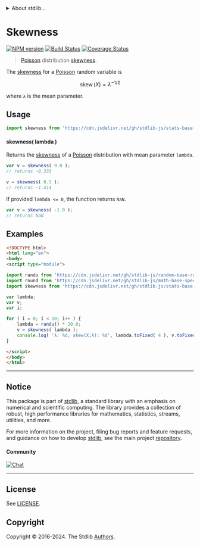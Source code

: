 <!--

@license Apache-2.0

Copyright (c) 2018 The Stdlib Authors.

Licensed under the Apache License, Version 2.0 (the "License");
you may not use this file except in compliance with the License.
You may obtain a copy of the License at

   http://www.apache.org/licenses/LICENSE-2.0

Unless required by applicable law or agreed to in writing, software
distributed under the License is distributed on an "AS IS" BASIS,
WITHOUT WARRANTIES OR CONDITIONS OF ANY KIND, either express or implied.
See the License for the specific language governing permissions and
limitations under the License.

-->


<details>
  <summary>
    About stdlib...
  </summary>
  <p>We believe in a future in which the web is a preferred environment for numerical computation. To help realize this future, we've built stdlib. stdlib is a standard library, with an emphasis on numerical and scientific computation, written in JavaScript (and C) for execution in browsers and in Node.js.</p>
  <p>The library is fully decomposable, being architected in such a way that you can swap out and mix and match APIs and functionality to cater to your exact preferences and use cases.</p>
  <p>When you use stdlib, you can be absolutely certain that you are using the most thorough, rigorous, well-written, studied, documented, tested, measured, and high-quality code out there.</p>
  <p>To join us in bringing numerical computing to the web, get started by checking us out on <a href="https://github.com/stdlib-js/stdlib">GitHub</a>, and please consider <a href="https://opencollective.com/stdlib">financially supporting stdlib</a>. We greatly appreciate your continued support!</p>
</details>

# Skewness

[![NPM version][npm-image]][npm-url] [![Build Status][test-image]][test-url] [![Coverage Status][coverage-image]][coverage-url] <!-- [![dependencies][dependencies-image]][dependencies-url] -->

> [Poisson][poisson-distribution] distribution [skewness][skewness].

<!-- Section to include introductory text. Make sure to keep an empty line after the intro `section` element and another before the `/section` close. -->

<section class="intro">

The [skewness][skewness] for a [Poisson][poisson-distribution] random variable is

<!-- <equation class="equation" label="eq:poisson_skewness" align="center" raw="\operatorname{skew}\left( X \right) = \lambda^{-1/2}" alt="Skewness for a Poisson distribution."> -->

```math
\mathop{\mathrm{skew}}\left( X \right) = \lambda^{-1/2}
```

<!-- <div class="equation" align="center" data-raw-text="\operatorname{skew}\left( X \right) = \lambda^{-1/2}" data-equation="eq:poisson_skewness">
    <img src="https://cdn.jsdelivr.net/gh/stdlib-js/stdlib@51534079fef45e990850102147e8945fb023d1d0/lib/node_modules/@stdlib/stats/base/dists/poisson/skewness/docs/img/equation_poisson_skewness.svg" alt="Skewness for a Poisson distribution.">
    <br>
</div> -->

<!-- </equation> -->

where `λ` is the mean parameter.

</section>

<!-- /.intro -->

<!-- Package usage documentation. -->



<section class="usage">

## Usage

```javascript
import skewness from 'https://cdn.jsdelivr.net/gh/stdlib-js/stats-base-dists-poisson-skewness@v0.2.0-esm/index.mjs';
```

#### skewness( lambda )

Returns the [skewness][skewness] of a [Poisson][poisson-distribution] distribution with mean parameter `lambda`.

```javascript
var v = skewness( 9.0 );
// returns ~0.333

v = skewness( 0.5 );
// returns ~1.414
```

If provided `lambda <= 0`, the function returns `NaN`.

```javascript
var v = skewness( -1.0 );
// returns NaN
```

</section>

<!-- /.usage -->

<!-- Package usage notes. Make sure to keep an empty line after the `section` element and another before the `/section` close. -->

<section class="notes">

</section>

<!-- /.notes -->

<!-- Package usage examples. -->

<section class="examples">

## Examples

<!-- eslint no-undef: "error" -->

```html
<!DOCTYPE html>
<html lang="en">
<body>
<script type="module">

import randu from 'https://cdn.jsdelivr.net/gh/stdlib-js/random-base-randu@esm/index.mjs';
import round from 'https://cdn.jsdelivr.net/gh/stdlib-js/math-base-special-round@esm/index.mjs';
import skewness from 'https://cdn.jsdelivr.net/gh/stdlib-js/stats-base-dists-poisson-skewness@v0.2.0-esm/index.mjs';

var lambda;
var v;
var i;

for ( i = 0; i < 10; i++ ) {
    lambda = randu() * 20.0;
    v = skewness( lambda );
    console.log( 'λ: %d, skew(X;λ): %d', lambda.toFixed( 4 ), v.toFixed( 4 ) );
}

</script>
</body>
</html>
```

</section>

<!-- /.examples -->

<!-- Section to include cited references. If references are included, add a horizontal rule *before* the section. Make sure to keep an empty line after the `section` element and another before the `/section` close. -->

<section class="references">

</section>

<!-- /.references -->

<!-- Section for related `stdlib` packages. Do not manually edit this section, as it is automatically populated. -->

<section class="related">

</section>

<!-- /.related -->

<!-- Section for all links. Make sure to keep an empty line after the `section` element and another before the `/section` close. -->


<section class="main-repo" >

* * *

## Notice

This package is part of [stdlib][stdlib], a standard library with an emphasis on numerical and scientific computing. The library provides a collection of robust, high performance libraries for mathematics, statistics, streams, utilities, and more.

For more information on the project, filing bug reports and feature requests, and guidance on how to develop [stdlib][stdlib], see the main project [repository][stdlib].

#### Community

[![Chat][chat-image]][chat-url]

---

## License

See [LICENSE][stdlib-license].


## Copyright

Copyright &copy; 2016-2024. The Stdlib [Authors][stdlib-authors].

</section>

<!-- /.stdlib -->

<!-- Section for all links. Make sure to keep an empty line after the `section` element and another before the `/section` close. -->

<section class="links">

[npm-image]: http://img.shields.io/npm/v/@stdlib/stats-base-dists-poisson-skewness.svg
[npm-url]: https://npmjs.org/package/@stdlib/stats-base-dists-poisson-skewness

[test-image]: https://github.com/stdlib-js/stats-base-dists-poisson-skewness/actions/workflows/test.yml/badge.svg?branch=v0.2.0
[test-url]: https://github.com/stdlib-js/stats-base-dists-poisson-skewness/actions/workflows/test.yml?query=branch:v0.2.0

[coverage-image]: https://img.shields.io/codecov/c/github/stdlib-js/stats-base-dists-poisson-skewness/main.svg
[coverage-url]: https://codecov.io/github/stdlib-js/stats-base-dists-poisson-skewness?branch=main

<!--

[dependencies-image]: https://img.shields.io/david/stdlib-js/stats-base-dists-poisson-skewness.svg
[dependencies-url]: https://david-dm.org/stdlib-js/stats-base-dists-poisson-skewness/main

-->

[chat-image]: https://img.shields.io/gitter/room/stdlib-js/stdlib.svg
[chat-url]: https://app.gitter.im/#/room/#stdlib-js_stdlib:gitter.im

[stdlib]: https://github.com/stdlib-js/stdlib

[stdlib-authors]: https://github.com/stdlib-js/stdlib/graphs/contributors

[umd]: https://github.com/umdjs/umd
[es-module]: https://developer.mozilla.org/en-US/docs/Web/JavaScript/Guide/Modules

[deno-url]: https://github.com/stdlib-js/stats-base-dists-poisson-skewness/tree/deno
[deno-readme]: https://github.com/stdlib-js/stats-base-dists-poisson-skewness/blob/deno/README.md
[umd-url]: https://github.com/stdlib-js/stats-base-dists-poisson-skewness/tree/umd
[umd-readme]: https://github.com/stdlib-js/stats-base-dists-poisson-skewness/blob/umd/README.md
[esm-url]: https://github.com/stdlib-js/stats-base-dists-poisson-skewness/tree/esm
[esm-readme]: https://github.com/stdlib-js/stats-base-dists-poisson-skewness/blob/esm/README.md
[branches-url]: https://github.com/stdlib-js/stats-base-dists-poisson-skewness/blob/main/branches.md

[stdlib-license]: https://raw.githubusercontent.com/stdlib-js/stats-base-dists-poisson-skewness/main/LICENSE

[poisson-distribution]: https://en.wikipedia.org/wiki/Poisson_distribution

[skewness]: https://en.wikipedia.org/wiki/Skewness

</section>

<!-- /.links -->
